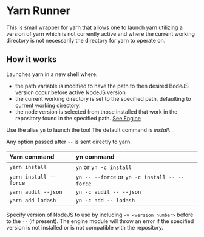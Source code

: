 # Yarn Runner

This is small wrapper for yarn that allows one to launch yarn utilizing a version of yarn which is not currently active and where the current working directory is not necessarily the directory for yarn to operate on.

## How it works

Launches yarn in a new shell where:
- the path variable is modified to have the path to then desired BodeJS version occur before active NodeJS version
- the current working directory is set to the specified path, defaulting to current working directory.
- the node version is selected from those installed that work in the repository found in the specified path. [See Engine](common/engine.md#most-recent-satisfying-version)

Use the alias `yn` to launch the tool The default command is _install_.

Any option passed after `--` is sent directly to yarn.

| Yarn command           | yn command                                    |
| :--------------------- | :-------------------------------------------- |
| `yarn install`         | `yn` or `yn -c install`                       |
| `yarn install --force` | `yn -- --force` or `yn -c install -- --force` |
| `yarn audit --json`    | `yn -c audit -- --json`                       |
| `yarn add lodash`      | `yn -c add -- lodash`                         |


Specify version of NodeJS to use by including `-v <version number>` before to the `--` (if present). The engine module will throw an error if the specified version is not installed or is not compatible with the repository.
